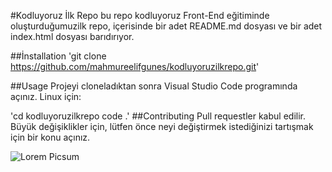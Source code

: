 #Kodluyoruz İlk Repo
bu repo kodluyoruz Front-End eğitiminde oluşturduğumuzilk repo, içerisinde bir adet README.md dosyası ve bir adet index.html dosyası barıdırıyor. 

##İnstallation
'git clone https://github.com/mahmureelifgunes/kodluyoruzilkrepo.git'

##Usage
Projeyi cloneladıktan sonra Visual Studio Code programında açınız.
Linux için:

'cd kodluyoruzilkrepo
code .'
##Contributing
Pull requestler kabul edilir. Büyük değişiklikler için, lütfen önce neyi değiştirmek istediğinizi tartışmak için bir konu açınız.

![Lorem Picsum](https://picsum.photos/200/300)